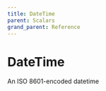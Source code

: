 ```yaml
---
title: DateTime
parent: Scalars
grand_parent: Reference
---
```


# DateTime

An ISO 8601-encoded datetime

